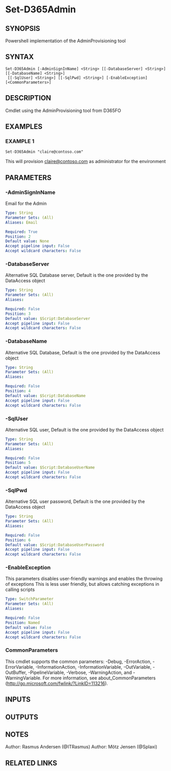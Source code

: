 ﻿---
external help file: d365fo.tools-help.xml
Module Name: d365fo.tools
online version:
schema: 2.0.0
---

# Set-D365Admin

## SYNOPSIS
Powershell implementation of the AdminProvisioning tool

## SYNTAX

```
Set-D365Admin [-AdminSignInName] <String> [[-DatabaseServer] <String>] [[-DatabaseName] <String>]
 [[-SqlUser] <String>] [[-SqlPwd] <String>] [-EnableException] [<CommonParameters>]
```

## DESCRIPTION
Cmdlet using the AdminProvisioning tool from D365FO

## EXAMPLES

### EXAMPLE 1
```
Set-D365Admin "claire@contoso.com"
```

This will provision claire@contoso.com as administrator for the environment

## PARAMETERS

### -AdminSignInName
Email for the Admin

```yaml
Type: String
Parameter Sets: (All)
Aliases: Email

Required: True
Position: 2
Default value: None
Accept pipeline input: False
Accept wildcard characters: False
```

### -DatabaseServer
Alternative SQL Database server, Default is the one provided by the DataAccess object

```yaml
Type: String
Parameter Sets: (All)
Aliases:

Required: False
Position: 3
Default value: $Script:DatabaseServer
Accept pipeline input: False
Accept wildcard characters: False
```

### -DatabaseName
Alternative SQL Database, Default is the one provided by the DataAccess object

```yaml
Type: String
Parameter Sets: (All)
Aliases:

Required: False
Position: 4
Default value: $Script:DatabaseName
Accept pipeline input: False
Accept wildcard characters: False
```

### -SqlUser
Alternative SQL user, Default is the one provided by the DataAccess object

```yaml
Type: String
Parameter Sets: (All)
Aliases:

Required: False
Position: 5
Default value: $Script:DatabaseUserName
Accept pipeline input: False
Accept wildcard characters: False
```

### -SqlPwd
Alternative SQL user password, Default is the one provided by the DataAccess object

```yaml
Type: String
Parameter Sets: (All)
Aliases:

Required: False
Position: 6
Default value: $Script:DatabaseUserPassword
Accept pipeline input: False
Accept wildcard characters: False
```

### -EnableException
This parameters disables user-friendly warnings and enables the throwing of exceptions
This is less user friendly, but allows catching exceptions in calling scripts

```yaml
Type: SwitchParameter
Parameter Sets: (All)
Aliases:

Required: False
Position: Named
Default value: False
Accept pipeline input: False
Accept wildcard characters: False
```

### CommonParameters
This cmdlet supports the common parameters: -Debug, -ErrorAction, -ErrorVariable, -InformationAction, -InformationVariable, -OutVariable, -OutBuffer, -PipelineVariable, -Verbose, -WarningAction, and -WarningVariable.
For more information, see about_CommonParameters (http://go.microsoft.com/fwlink/?LinkID=113216).

## INPUTS

## OUTPUTS

## NOTES
Author: Rasmus Andersen (@ITRasmus)
Author: Mötz Jensen (@Splaxi)

## RELATED LINKS
